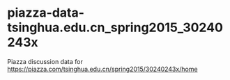 # piazza-data-tsinghua.edu.cn_spring2015_30240243x
Piazza discussion data for https://piazza.com/tsinghua.edu.cn/spring2015/30240243x/home
